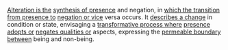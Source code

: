 
[Alteration is the](1/1/2/1/3/.Alteration) [synthesis of presence](1/1/2/1/1/.Presence) and negation, in [which the transition](1/1/1/3/1/.Transition) [from presence to](1/1/2/1/1/.Presence) [negation or vice](1/1/2/1/2/.Negation) versa occurs. It [describes a change](1/1/2/2/.Change) in condition or state, envisaging a [transformative process where](3/3/3/_Manifestation-Transformation) [presence adopts or](1/1/2/1/1/.Presence) [negates qualities or](1/1/2/1/2/.Negation) aspects, expressing the [permeable boundary between](1/2/1/1/2/3/_Boundary-Openness) being and non-being.

